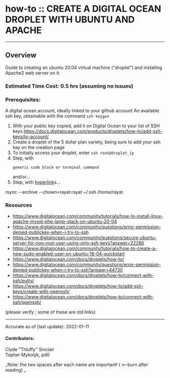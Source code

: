 # how-to :: CREATE A DIGITAL OCEAN DROPLET WITH UBUNTU AND APACHE
---
## Overview
Guide to creating an ubuntu 20.04 virtual machine ("droplet") and installing Apache2 web server on it.

### Estimated Time Cost: 0.5 hrs (assuming no issues)

### Prerequisites:
A digital ocean account, ideally linked to your github account
An available ssh key, obtainable with the command `ssh keygen`


1. With your public key copied, add it on Digital Ocean to your list of SSH keys https://docs.digitalocean.com/products/droplets/how-to/add-ssh-keys/to-account/
2. Create a droplet of the 5 dollar plan variety, being sure to add your ssh key on the creation page
3. To initially access your droplet, enter `ssh root@droplet_ip`
4. Step, with
    ```
    generic code block or terminal command
    ```
   and/or...
1. Step, with [hyperlink](https://xkcd.com)s...

rsync --archive --chown=rayat:rayat ~/.ssh /home/rayat
### Resources
* https://www.digitalocean.com/community/tutorials/how-to-install-linux-apache-mysql-php-lamp-stack-on-ubuntu-20-04
* https://www.digitalocean.com/community/questions/error-permission-denied-publickey-when-i-try-to-ssh
* https://www.digitalocean.com/community/questions/secure-ubuntu-server-for-non-root-user-using-only-ssh-keys?answer=22286
* https://www.digitalocean.com/community/tutorials/how-to-create-a-new-sudo-enabled-user-on-ubuntu-18-04-quickstart
* https://www.digitalocean.com/docs/droplets/how-to/
* https://www.digitalocean.com/community/questions/error-permission-denied-publickey-when-i-try-to-ssh?answer=44730
* https://www.digitalocean.com/docs/droplets/how-to/connect-with-ssh/putty/
* https://www.digitalocean.com/docs/droplets/how-to/add-ssh-keys/create-with-openssh/
* https://www.digitalocean.com/docs/droplets/how-to/connect-with-ssh/openssh/

(please verify ; some of these are old links)

---

Accurate as of (last update): 2022-01-11

#### Contributors:  
Clyde "Thluffy" Sinclair  
Topher Mykolyk, pd0  

_Note: the two spaces after each name are important! ( <--burn after reading)  _

